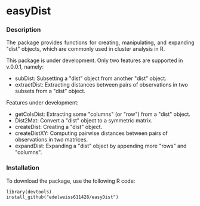 # easyDist

### Description

<p align="justify"> The package provides functions for creating, manipulating, and expanding "dist" objects, which are commonly used in cluster analysis in R. </p> 

This package is under development. Only two features are supported in v.0.0.1, namely:

- subDist: Subsetting a "dist" object from another "dist" object.
- extractDist: Extracting distances between pairs of observations in two subsets from a "dist" object.

Features under development:

- getColsDist: Extracting some "columns" (or "row") from a "dist" object.
- Dist2Mat: Convert a "dist" object to a symmetric matrix.
- createDist: Creating a "dist" object.
- createDistXY: Computing pairwise distances between pairs of observations in two matrices.
- expandDist: Expanding a "dist" object by appending more "rows" and "columns".

 ### Installation

 To download the package, use the following R code: 

```
library(devtools)
install_github("edelweiss611428/easyDist") 
```
